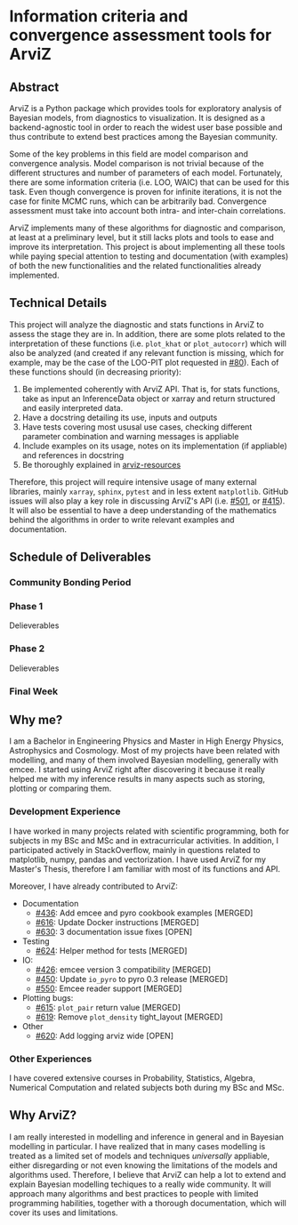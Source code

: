 #  Information criteria and convergence assessment tools for ArviZ

## Abstract

ArviZ is a Python package which provides tools for exploratory analysis of 
Bayesian models, from diagnostics to visualization. It is designed as a 
backend-agnostic tool in order to reach the widest user base possible and thus 
contribute to extend best practices among the Bayesian community.

Some of the key problems in this field are model comparison and convergence analysis. 
Model comparison is not trivial because of the different structures and number of 
parameters of each model. Fortunately, there are some information criteria (i.e. 
LOO, WAIC) that can be used for this task. Even though convergence is proven for 
infinite iterations, it is not the case for finite MCMC runs, which can be arbitrarily 
bad. Convergence assessment must take into account both intra- and inter-chain correlations.

ArviZ implements many of these algorithms for diagnostic and comparison, at least 
at a preliminary level, but it still lacks plots and tools to ease and improve its 
interpretation. This project is about implementing all these tools while paying special 
attention to testing and documentation (with examples) of both the new functionalities 
and the related functionalities already implemented.

## Technical Details

This project will analyze the diagnostic and stats functions in ArviZ to assess the stage they are in. 
In addition, there are some plots related to the interpretation of these functions (i.e. `plot_khat` or 
`plot_autocorr`) which will also be analyzed (and created if any relevant function is missing, which for example, may 
be the case of the LOO-PIT plot requested in [#80](https://github.com/arviz-devs/arviz/issues/80)). 
Each of these functions should (in decreasing priority):

1. Be implemented coherently with ArviZ API. That is, for stats functions, take as input an InferenceData object or xarray and 
return structured and easily interpreted data.
1. Have a docstring detailing its use, inputs and outputs
1. Have tests covering most ususal use cases, checking different parameter combination and warning messages is appliable
1. Include examples on its usage, notes on its implementation (if appliable) and references in docstring
1. Be thoroughly explained in [arviz-resources](https://github.com/arviz-devs/arviz_resources)

Therefore, this project will require intensive usage of many external libraries, mainly `xarray`, `sphinx`, 
`pytest` and in less extent `matplotlib`. GitHub issues will also play a key role in discussing ArviZ's API
(i.e. [#501](https://github.com/arviz-devs/arviz/issues/501),  or [#415](https://github.com/arviz-devs/arviz/issues/415)).
It will also be essential to have a deep understanding of the mathematics behind the algorithms in order to write relevant 
examples and documentation.

## Schedule of Deliverables



### **Community Bonding Period**



### **Phase 1**

Delieverables

### **Phase 2**

Delieverables

### **Final Week**


## Why me?

I am a Bachelor in Engineering Physics and Master in High Energy Physics, Astrophysics and Cosmology. 
Most of my projects have been related with modelling, and many of them involved Bayesian modelling, 
generally with emcee. I started using ArviZ right after discovering it because it really helped me 
with my inference results in many aspects such as storing, plotting or comparing them.

### Development Experience

I have worked in many projects related with scientific programming, both for subjects 
in my BSc and MSc and in extracurricular activities. In addition, I participated actively in 
StackOverflow, mainly in questions related to matplotlib, numpy, pandas and vectorization. 
I have used ArviZ for my Master's Thesis, therefore I am familiar with most of its functions and API.

Moreover, I have already contributed to ArviZ:

* Documentation
  - [#436](https://github.com/arviz-devs/arviz/pull/436): Add emcee and pyro cookbook examples [MERGED]
  - [#616](https://github.com/arviz-devs/arviz/pull/616): Update Docker instructions [MERGED]
  - [#630](https://github.com/arviz-devs/arviz/pull/630): 3 documentation issue fixes [OPEN]
* Testing
  - [#624](https://github.com/arviz-devs/arviz/pull/624): Helper method for tests [MERGED]
* IO:
  - [#426](https://github.com/arviz-devs/arviz/pull/426): emcee version 3 compatibility [MERGED]
  - [#450](https://github.com/arviz-devs/arviz/pull/450): Update `io_pyro` to pyro 0.3 release [MERGED]
  - [#550](https://github.com/arviz-devs/arviz/pull/550): Emcee reader support [MERGED]
* Plotting bugs:
  - [#615](https://github.com/arviz-devs/arviz/pull/615): `plot_pair` return value [MERGED]
  - [#619](https://github.com/arviz-devs/arviz/pull/619): Remove `plot_density` tight_layout [MERGED]
* Other
  - [#620](https://github.com/arviz-devs/arviz/pull/620): Add logging arviz wide [OPEN]

### Other Experiences

I have covered extensive courses in Probability, Statistics, Algebra, Numerical Computation and related subjects both 
during my BSc and MSc.

## Why ArviZ?

I am really interested in modelling and inference in general and in Bayesian modelling in particular. 
I have realized that in many cases modelling is treated as a limited set of models and techniques _universally_ appliable, 
either disregarding or not even knowing the limitations of the models and algorithms used. Therefore, I believe 
that ArviZ can help a lot to extend and explain Bayesian modelling techiques to a really wide community. It will approach
many algorithms and best practices to people with limited programming habilities, together with a thorough documentation, 
which will cover its uses and limitations.

